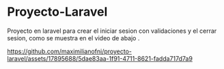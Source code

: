 # Proyecto-Laravel

Proyecto en laravel para crear el iniciar sesion con validaciones y el cerrar sesion,  como se muestra en el video de abajo .



https://github.com/maximilianofni/proyecto-laravel/assets/17895688/5dae83aa-1f91-4711-8621-fadda717d7a9




